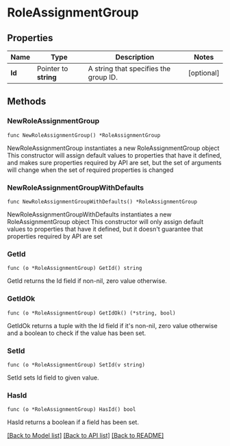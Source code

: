 # RoleAssignmentGroup

## Properties

Name | Type | Description | Notes
------------ | ------------- | ------------- | -------------
**Id** | Pointer to **string** | A string that specifies the group ID. | [optional] 

## Methods

### NewRoleAssignmentGroup

`func NewRoleAssignmentGroup() *RoleAssignmentGroup`

NewRoleAssignmentGroup instantiates a new RoleAssignmentGroup object
This constructor will assign default values to properties that have it defined,
and makes sure properties required by API are set, but the set of arguments
will change when the set of required properties is changed

### NewRoleAssignmentGroupWithDefaults

`func NewRoleAssignmentGroupWithDefaults() *RoleAssignmentGroup`

NewRoleAssignmentGroupWithDefaults instantiates a new RoleAssignmentGroup object
This constructor will only assign default values to properties that have it defined,
but it doesn't guarantee that properties required by API are set

### GetId

`func (o *RoleAssignmentGroup) GetId() string`

GetId returns the Id field if non-nil, zero value otherwise.

### GetIdOk

`func (o *RoleAssignmentGroup) GetIdOk() (*string, bool)`

GetIdOk returns a tuple with the Id field if it's non-nil, zero value otherwise
and a boolean to check if the value has been set.

### SetId

`func (o *RoleAssignmentGroup) SetId(v string)`

SetId sets Id field to given value.

### HasId

`func (o *RoleAssignmentGroup) HasId() bool`

HasId returns a boolean if a field has been set.


[[Back to Model list]](../README.md#documentation-for-models) [[Back to API list]](../README.md#documentation-for-api-endpoints) [[Back to README]](../README.md)


